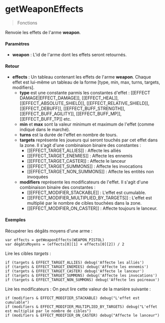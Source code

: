 # getWeaponEffects
> Fonctions

Renvoie les effets de l'arme **weapon**.

#### Paramètres

- **weapon** : L'id de l'arme dont les effets seront retournés.

#### Retour

- **effects** : Un tableau contenant les effets de l'arme **weapon**. Chaque effet est lui-même un tableau de la forme
[type, min, max, turns, targets, modifiers].
	- **type** est une constante parmis les constantes d'effet : [[EFFECT DAMAGE|EFFECT_DAMAGE]], [[EFFECT_HEAL]], [[EFFECT_ABSOLUTE_SHIELD]], [[EFFECT_RELATIVE_SHIELD]], [[EFFECT_DEBUFF]], [[EFFECT_BUFF_STRENGTH]], [[EFFECT_BUFF_AGILITY]], [[EFFECT_BUFF_MP]], [[EFFECT_BUFF_TP]] etc.
	- **min** et **max** sont la valeur minimum et maximum de l'effet (comme indiqué dans le marché).
	- **turns** est la durée de l'effet en nombre de tours.
	- **targets** représente les joueurs qui seront touchés par cet effet dans la zone. Il s'agit d'une combinaison binaire des constantes :
		- [[EFFECT_TARGET_ALLIES]] : Affecte les alliés
		- [[EFFECT_TARGET_ENEMIES]] : Affecte les ennemis
		- [[EFFECT_TARGET_CASTER]] : Affecte le lanceur
		- [[EFFECT_TARGET_SUMMONS]] : Affecte les invocations
		- [[EFFECT_TARGET_NON_SUMMONS]] : Affecte les entités non invoquées
	- **modifiers** représente les modificateurs de l'effet. Il s'agit d'une combinaison binaire des constantes :
		- [[EFFECT_MODIFIER_STACKABLE]] : L'effet est cumulable.
		- [[EFFECT_MODIFIER_MULTIPLIED_BY_TARGETS]] : L'effet est multiplié par le nombre de cibles touchées dans la zone.
		- [[EFFECT_MODIFIER_ON_CASTER]] : Affecte toujours le lanceur.

#### Exemples

Récupérer les dégâts moyens d'une arme :
```
var effects = getWeaponEffects(WEAPON_PISTOL)
var dégâtsMoyens = (effects[0][1] + effects[0][2]) / 2
```

Lire les cibles *targets* :
```
if (targets & EFFECT_TARGET_ALLIES) debug('Affecte les alliés')
if (targets & EFFECT_TARGET_ENEMIES) debug('Affecte les ennemis')
if (targets & EFFECT_TARGET_CASTER) debug('Affecte le lanceur')
if (targets & EFFECT_TARGET_SUMMONS) debug('Affecte les invocations')
if (targets & EFFECT_TARGET_NON_SUMMONS) debug('Affecte les poireaux')
```

Lire les modificateurs :
On peut lire cette valeur de la manière suivante :
```
if (modifiers & EFFECT_MODIFIER_STACKABLE) debug("L'effet est cumulable")
if (modifiers & EFFECT_MODIFIER_MULTIPLIED_BY_TARGETS) debug("L'effet est multiplié par le nombre de cibles")
if (modifiers & EFFECT_MODIFIER_ON_CASTER) debug("Affecte le lanceur")
```
